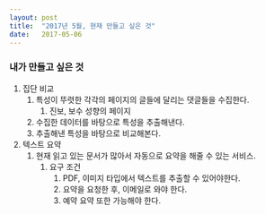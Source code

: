 ```yaml
---
layout: post
title:  "2017년 5월, 현재 만들고 싶은 것"
date:   2017-05-06
---
```


### 내가 만들고 싶은 것

1. 집단 비교
   1. 특성이 뚜렷한 각각의 페이지의 글들에 달리는 댓글들을 수집한다.
      1. 진보, 보수 성향의 페이지
   2. 수집한 데이터를 바탕으로 특성을 추출해낸다.
   3. 추출해낸 특성을 바탕으로 비교해본다.
2. 텍스트 요약
   1. 현재 읽고 있는 문서가 많아서 자동으로 요약을 해줄 수 있는 서비스.
      1. 요구 조건
         1. PDF, 이미지 타입에서 텍스트를 추출할 수 있어야한다.
         2. 요약을 요청한 후, 이메일로 와야 한다.
         3. 예약 요약 또한 가능해야 한다.